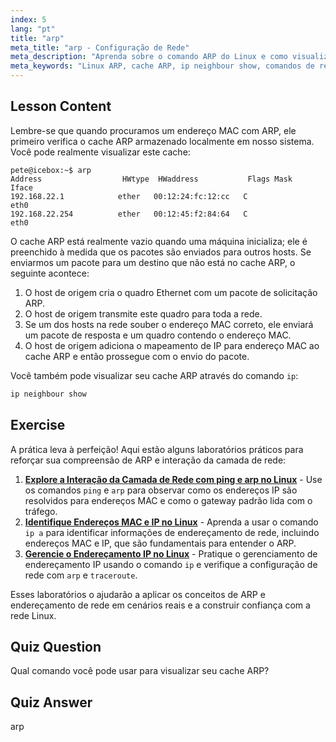```yaml
---
index: 5
lang: "pt"
title: "arp"
meta_title: "arp - Configuração de Rede"
meta_description: "Aprenda sobre o comando ARP do Linux e como visualizar seu cache ARP. Entenda o papel do ARP na comunicação de rede. Um guia para iniciantes em ARP."
meta_keywords: "Linux ARP, cache ARP, ip neighbour show, comandos de rede, rede Linux, Linux para iniciantes, tutorial Linux"
---
```


## Lesson Content

Lembre-se que quando procuramos um endereço MAC com ARP, ele primeiro verifica o cache ARP armazenado localmente em nosso sistema. Você pode realmente visualizar este cache:

```
pete@icebox:~$ arp
Address                  HWtype  HWaddress           Flags Mask            Iface
192.168.22.1            ether   00:12:24:fc:12:cc   C                     eth0
192.168.22.254          ether   00:12:45:f2:84:64   C                     eth0
```

O cache ARP está realmente vazio quando uma máquina inicializa; ele é preenchido à medida que os pacotes são enviados para outros hosts. Se enviarmos um pacote para um destino que não está no cache ARP, o seguinte acontece:

1. O host de origem cria o quadro Ethernet com um pacote de solicitação ARP.
2. O host de origem transmite este quadro para toda a rede.
3. Se um dos hosts na rede souber o endereço MAC correto, ele enviará um pacote de resposta e um quadro contendo o endereço MAC.
4. O host de origem adiciona o mapeamento de IP para endereço MAC ao cache ARP e então prossegue com o envio do pacote.

Você também pode visualizar seu cache ARP através do comando `ip`:

```bash
ip neighbour show
```

## Exercise

A prática leva à perfeição! Aqui estão alguns laboratórios práticos para reforçar sua compreensão de ARP e interação da camada de rede:

1. **[Explore a Interação da Camada de Rede com ping e arp no Linux](https://labex.io/pt/labs/linux-explore-network-layer-interaction-with-ping-and-arp-in-linux-592746)** - Use os comandos `ping` e `arp` para observar como os endereços IP são resolvidos para endereços MAC e como o gateway padrão lida com o tráfego.
2. **[Identifique Endereços MAC e IP no Linux](https://labex.io/pt/labs/linux-identify-mac-and-ip-addresses-in-linux-592731)** - Aprenda a usar o comando `ip a` para identificar informações de endereçamento de rede, incluindo endereços MAC e IP, que são fundamentais para entender o ARP.
3. **[Gerencie o Endereçamento IP no Linux](https://labex.io/pt/labs/linux-manage-ip-addressing-in-linux-592736)** - Pratique o gerenciamento de endereçamento IP usando o comando `ip` e verifique a configuração de rede com `arp` e `traceroute`.

Esses laboratórios o ajudarão a aplicar os conceitos de ARP e endereçamento de rede em cenários reais e a construir confiança com a rede Linux.

## Quiz Question

Qual comando você pode usar para visualizar seu cache ARP?

## Quiz Answer

arp
